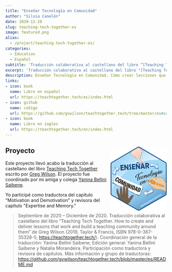 ```yaml
---
title: "Enseñar Tecnología en Comunidad"
author: "Silvia Canelón"
date: 2020-12-28
slug: teaching-tech-together-es
image: featured.png
alias:
  - /project/teaching-tech-together-es/
categories:
  - Education
  - Español
subtitle: 'Traducción colaborativa al castellano del libro “[Teaching Tech Together](https://teachtogether.tech/). How to create and deliver lessons that work and build a teaching community around them" escrito por Greg Wilson'
excerpt: 'Traducción colaborativa al castellano del libro "[Teaching Tech Together](https://teachtogether.tech/). How to create and deliver lessons that work and build a teaching community around them" escrito por Greg Wilson'
description: Enseñar Tecnología en Comunidad. Cómo crear lecciones que funcionen y construir una comunidad docente alrededor 
links:
- icon: book
  name: Libro en español
  url: https://teachtogether.tech/es/index.html
- icon: github
  name: código
  url: https://github.com/gvwilson/teachtogether.tech/tree/master/es#orientaciones-para-la-traducci%C3%B3n-
- icon: book
  name: Libro en ingles
  url: https://teachtogether.tech/en/index.html
---
```


## Proyecto <a href='https://github.com/gvwilson/teachtogether.tech/tree/master/es#orientaciones-para-la-traducci%C3%B3n-'><img src='featured-hex.png' align="right" height="200" alt='Etiqueta hexagonal ("hex sticker") para el proyecto titulado "Enseñar Tecnología en Comunidad." Las palabras parecen parte de un mapa conceptual y hay manos diferentes apuntando hacia ellas.'/></a>

Este proyecto llevó acabo la traducción al castellano del libro [Teaching Tech Together](https://teachtogether.tech/) escrito por [Greg Wilson](https://www.twitter.com/gvwilson). El proyecto fue coordinado por mi amiga y colega [Yanina Bellini Saibene](https://twitter.com/yabellini).

Yo participé como traductora del capítulo "Motivation and Demotivation" y revisora del capítulo "Expertise and Memory."

> Septiembre de 2020 – Diciembre de 2020. Traducción colaborativa al castellano del libro “Teaching Tech Together. How to create and deliver lessons that work and build a teaching community around them” de Greg Wilson (2019, Taylor & Francis, ISBN 978-0-367-35328-5, https://teachtogether.tech/). Coordinación general de la traducción: Yanina Bellini Saibene; Edición general: Yanina Bellini Saibene y Natalia Morandeira. Participación como traductora y revisora de capítulos. Más información y grupo de traductoras: https://github.com/gvwilson/teachtogether.tech/blob/master/es/README.md
